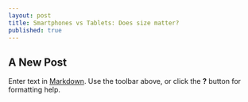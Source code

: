 ```yaml
---
layout: post
title: Smartphones vs Tablets: Does size matter?
published: true
---
```


## A New Post

Enter text in [Markdown](http://daringfireball.net/projects/markdown/). Use the toolbar above, or click the **?** button for formatting help.
